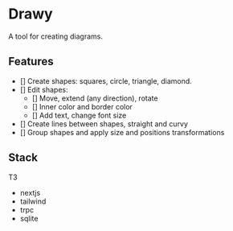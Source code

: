 # Drawy

A tool for creating diagrams.

## Features

- [] Create shapes: squares, circle, triangle, diamond.
- [] Edit shapes: 
    - [] Move, extend (any direction), rotate
    - [] Inner color and border color
    - [] Add text, change font size
- [] Create lines between shapes, straight and curvy
- [] Group shapes and apply size and positions transformations

## Stack
T3
- nextjs
- tailwind
- trpc
- sqlite
